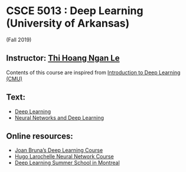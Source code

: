 # CSCE 5013 : Deep Learning (University of Arkansas)
(Fall 2019)
## Instructor: [Thi Hoang Ngan Le](https://www.andrew.cmu.edu/user/thihoanl/)

Contents of this course are inspired from [Introduction to Deep Learning (CMU)](http://www.cs.cmu.edu/~bhiksha/courses/deeplearning/Spring.2019/www/)

## Text:
- [Deep Learning](https://www.deeplearningbook.org/)
- [Neural Networks and Deep Learning](http://neuralnetworksanddeeplearning.com/)

## Online resources:
- [Joan Bruna’s Deep Learning Course](http://joanbruna.github.io/stat212b/) 
- [Hugo Larochelle Neural Network Course](http://info.usherbrooke.ca/hlarochelle/neural_networks/description.html)
- [Deep Learning Summer School in Montreal](https://sites.google.com/site/deeplearningsummerschool2016/home)
